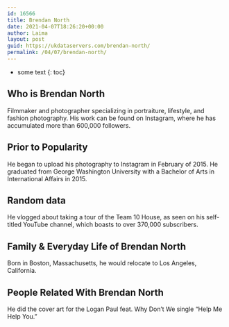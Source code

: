 ```yaml
---
id: 16566
title: Brendan North
date: 2021-04-07T18:26:20+00:00
author: Laima
layout: post
guid: https://ukdataservers.com/brendan-north/
permalink: /04/07/brendan-north/
---
```


* some text
{: toc}


## Who is Brendan North
                  
                  
                  
Filmmaker and photographer specializing in portraiture, lifestyle, and fashion photography. His work can be found on Instagram, where he has accumulated more than 600,000 followers.  
                  
              
            
              
            
                
                
                
## Prior to Popularity
                  
                  
                  
He began to upload his photography to Instagram in February of 2015. He graduated from George Washington University with a Bachelor of Arts in International Affairs in 2015. 
                  
              
            
              
            
                
                
                
## Random data
                  
                  
                  
He vlogged about taking a tour of the Team 10 House, as seen on his self-titled YouTube channel, which boasts to over 370,000 subscribers. 
                  
              
            
              
            
                
                
                
## Family & Everyday Life of Brendan North
                  
                  
                  
Born in Boston, Massachusetts, he would relocate to Los Angeles, California.  
                  
              
            
              
            
                
                
                
## People Related With Brendan North
                  
                  
                  
He did the cover art for the Logan Paul feat. Why Don&#8217;t We single &#8220;Help Me Help You.&#8221; 
                  
              
            
              
            
                
              
            
              
              
            
            
              
            
          
          
          